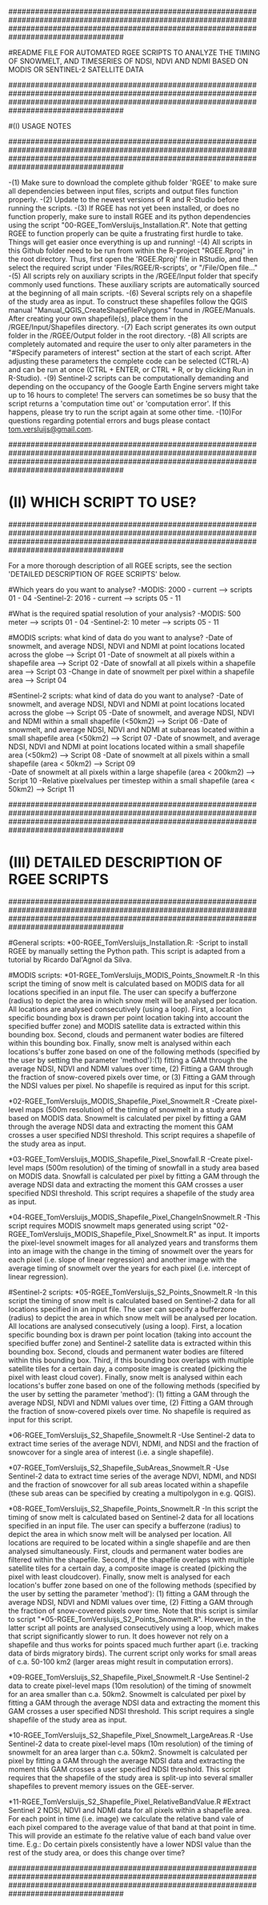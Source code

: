 ##################################################################################################################################################################################################

#README FILE FOR AUTOMATED RGEE SCRIPTS TO ANALYZE THE TIMING OF SNOWMELT, AND TIMESERIES OF NDSI, NDVI AND NDMI BASED ON MODIS OR SENTINEL-2 SATELLITE DATA

##################################################################################################################################################################################################

#(I) USAGE NOTES

##################################################################################################################################################################################################

-(1) Make sure to download the complete github folder 'RGEE' to make sure all dependencies between input files, scripts and output files function properly.
-(2) Update to the newest versions of R and R-Studio before running the scripts.
-(3) If RGEE has not yet been installed, or does no function properly, make sure to install RGEE and its python dependencies using the script "00-RGEE_TomVersluijs_Installation.R". Note that
     getting RGEE to function properly can be quite a frustrating first hurdle to take. Things will get easier once everything is up and running!
-(4) All scripts in this Github folder need to be run from within the R-project "RGEE.Rproj" in the root directory. Thus, first open the 'RGEE.Rproj' file in RStudio, and then select
     the required script under 'Files/RGEE/R-scripts', or "/File/Open file..."
-(5) All scripts rely on auxiliary scripts in the /RGEE/Input folder that specify commonly used functions. These auxiliary scripts are automatically sourced at the beginning of all main scripts. 
-(6) Several scripts rely on a shapefile of the study area as input. To construct these shapefiles follow the QGIS manual "Manual_QGIS_CreateShapefilePolygons" found in /RGEE/Manuals. After 
     creating your own shapefile(s), place them in the /RGEE/Input/Shapefiles directory.
-(7) Each script generates its own output folder in the /RGEE/Output folder in the root directory.
-(8) All scripts are completely automated and require the user to only alter parameters in the "#Specify parameters of interest" section at the start of each script. After adjusting these 
     parameters the complete code can be selected (CTRL-A) and can be run at once (CTRL + ENTER, or CTRL + R, or by clicking Run in R-Studio).
-(9) Sentinel-2 scripts can be computationally demanding and depending on the occupancy of the Google Earth Engine servers might take up to 16 hours to complete! The servers can sometimes be
     so busy that the script returns a 'computation time out' or 'computation error'. If this happens, please try to run the script again at some other time.
-(10)For questions regarding potential errors and bugs please contact tom.versluijs@gmail.com.


##################################################################################################################################################################################################

# (II) WHICH SCRIPT TO USE?

##################################################################################################################################################################################################

For a more thorough description of all RGEE scripts, see the section 'DETAILED DESCRIPTION OF RGEE SCRIPTS' below.

#Which years do you want to analyse?
-MODIS: 	 	2000 - current		--> 	scripts 01 - 04
-Sentinel-2: 	2016 - current 		-->		scripts 05 - 11

#What is the required spatial resolution of your analysis?
-MODIS: 	 	500 meter			-->		scripts 01 - 04
-Sentinel-2:  	10 meter 			-->		scripts 05 - 11

#MODIS scripts: what kind of data do you want to analyse?
-Date of snowmelt, and average NDSI, NDVI and NDMI at point locations located across the globe							-->		Script 01
-Date of snowmelt at all pixels within a shapefile area																	-->		Script 02
-Date of snowfall at all pixels within a shapefile area																	-->		Script 03
-Change in date of snowmelt per pixel within a shapefile area 															-->		Script 04

#Sentinel-2 scripts: what kind of data do you want to analyse?
-Date of snowmelt, and average NDSI, NDVI and NDMI at point locations located across the globe							-->		Script 05
-Date of snowmelt, and average NDSI, NDVI and NDMI within a small shapefile (<50km2)									-->		Script 06
-Date of snowmelt, and average NDSI, NDVI and NDMI at subareas located within a small shapefile	area (<50km2)			-->		Script 07
-Date of snowmelt, and average NDSI, NDVI and NDMI at point locations located within a small shapefile area (<50km2)	-->		Script 08
-Date of snowmelt at all pixels within a small shapefile (area < 50km2)													--> 	Script 09	
-Date of snowmelt at all pixels within a large shapefile (area < 200km2)												--> 	Script 10
-Relative pixelvalues per timestep within a small shapefile (area < 50km2)												-->		Script 11


##################################################################################################################################################################################################

# (III) DETAILED DESCRIPTION OF RGEE SCRIPTS

##################################################################################################################################################################################################

#General scripts:
*00-RGEE_TomVersluijs_Installation.R: 							-Script to install RGEE by manually setting the Python path. This script is adapted from a tutorial by Ricardo Dal'Agnol da Silva.

#MODIS scripts:
*01-RGEE_TomVersluijs_MODIS_Points_Snowmelt.R             		-In this script the timing of snow melt is calculated based on MODIS data for all locations specified in an input file. The user 
																can specify a bufferzone (radius) to depict the area in which snow melt will be analysed per location. All locations are analysed 
																consecutively (using a loop). First, a location specific bounding box is drawn per point location taking into account the specified 
																buffer zone) and MODIS satellite data is extracted within this bounding box. Second, clouds and permanent water bodies are filtered 
																within this bounding box. Finally, snow melt is analysed within each locations's buffer zone based on one of the following methods 
																(specified by the user by setting the parameter 'method'):(1) fitting a GAM through the average NDSI, NDVI and NDMI values over 
																time, (2) Fitting a GAM through the fraction of snow-covered pixels over time, or (3) Fitting a GAM through the NDSI values per 
																pixel. No shapefile is required as input for this script.
															
*02-RGEE_TomVersluijs_MODIS_Shapefile_Pixel_Snowmelt.R     		-Create pixel-level maps (500m resolution) of the timing of snowmelt in a study area based on MODIS data. Snowmelt is calculated 
																per pixel by fitting a GAM through the average NDSI data and extracting the moment this GAM crosses a user specified NDSI threshold. 
																This script requires a shapefile of the study area as input.
														   
*03-RGEE_TomVersluijs_MODIS_Shapefile_Pixel_Snowfall.R     		-Create pixel-level maps (500m resolution) of the timing of snowfall in a study area based on MODIS data. Snowfall is calculated 
																per pixel by fitting a GAM through the average NDSI data and extracting the moment this GAM crosses a user specified NDSI threshold. 
																This script requires a shapefile of the study area as input.														   
														   
*04-RGEE_TomVersluijs_MODIS_Shapefile_Pixel_ChangeInSnowmelt.R  -This script requires MODIS snowmelt maps generated using script "02-RGEE_TomVersluijs_MODIS_Shapefile_Pixel_Snowmelt.R" as input.
																It imports the pixel-level snowmelt images for all analyzed years and transforms them into an image with the change in the timing 
																of snowmelt over the years for each pixel (i.e. slope of linear regression) and another image with the average timing of snowmelt 
																over the years for each pixel (i.e. intercept of linear regression).

#Sentinel-2 scripts:
*05-RGEE_TomVersluijs_S2_Points_Snowmelt.R      				-In this script the timing of snow melt is calculated based on Sentinel-2 data for all locations specified in an input file. The 
																user can specify a bufferzone (radius) to depict the area in which snow melt will be analysed per location. All locations are 
																analysed consecutively (using a loop). First, a location specific bounding box is drawn per point location (taking into account 
																the specified buffer zone) and Sentinel-2 satellite data is extracted within this bounding box. Second, clouds and permanent 
																water bodies are filtered within this bounding box. Third, if this bounding box overlaps with multiple satellite tiles for a 
																certain day, a composite image is created (picking the pixel with least cloud cover). Finally, snow melt is analysed within each 
																locations's buffer zone based on one of the following methods (specified by the user by setting the parameter 'method'): (1) 
																fitting a GAM through the average NDSI, NDVI and NDMI values over time, (2) Fitting a GAM through the fraction of snow-covered 
																pixels over time. No shapefile is required as input for this script.												
												
*06-RGEE_TomVersluijs_S2_Shapefile_Snowmelt.R  					-Use Sentinel-2 data to extract time series of the average NDVI, NDMI, and NDSI and the fraction of snowcover for a single area of 
																interest (i.e. a single shapefile).

*07-RGEE_TomVersluijs_S2_Shapefile_SubAreas_Snowmelt.R       	-Use Sentinel-2 data to extract time series of the average NDVI, NDMI, and NDSI and the fraction of snowcover for all sub areas located
																within a shapefile (these sub areas can be specified by creating a multipolygon in e.g. QGIS).

*08-RGEE_TomVersluijs_S2_Shapefile_Points_Snowmelt.R            -In this script the timing of snow melt is calculated based on Sentinel-2 data for all locations specified in an input file. The
																user can specify a bufferzone (radius) to depict the area in which snow melt will be analysed per location. All locations are
																required to be located within a single shapefile and are then analysed simultaneously. First, clouds and permanent water bodies 
																are filtered within the shapefile. Second, if the shapefile overlaps with multiple satellite tiles for a certain day, a composite
																image is created (picking the pixel with least cloudcover). Finally, snow melt is analysed for each location's buffer zone based 
																on one of the following methods (specified by the user by setting the parameter 'method'): (1) fitting a GAM through the average 
																NDSI, NDVI and NDMI values over time, (2) Fitting a GAM through the fraction of snow-covered pixels over time. Note that this 
																script is similar to script "*05-RGEE_TomVersluijs_S2_Points_Snowmelt.R". However, in the latter script all points are analysed 
																consecutively using a loop, which makes that script significantly slower to run. It does however not rely on a shapefile and 
																thus works for points spaced much further apart (i.e. tracking data of birds migratory birds). The current script only works for 
																small areas of c.a. 50-100 km2 (larger areas might result in computation errors).
																
*09-RGEE_TomVersluijs_S2_Shapefile_Pixel_Snowmelt.R    			-Use Sentinel-2 data to create pixel-level maps (10m resolution) of the timing of snowmelt for an area smaller than c.a. 50km2. 
																Snowmelt is calculated per pixel by fitting a GAM through the average NDSI data and extracting the moment this GAM crosses a user 
																specified NDSI threshold. This script requires a single shapefile of the study area as input.															

*10-RGEE_TomVersluijs_S2_Shapefile_Pixel_Snowmelt_LargeAreas.R  -Use Sentinel-2 data to create pixel-level maps (10m resolution) of the timing of snowmelt for an area larger than c.a. 50km2.
																Snowmelt is calculated per pixel by fitting a GAM through the average NDSI data and extracting the moment this GAM crosses a user 
																specified NDSI threshold. This script requires that the shapefile of the study area is split-up into several smaller shapefiles to 
																prevent memory issues on the GEE-server.
																
*11-RGEE_TomVersluijs_S2_Shapefile_Pixel_RelativeBandValue.R 	#Extract Sentinel 2 NDSI, NDVI and NDMI data for all pixels within a shapefile area. For each point in time (i.e. image) we 
																calculate the relative band vale of each pixel compared to the average value of that band at that point in time. This will
																provide an estimate fo the relative value of each band value over time. E.g.: Do certain pixels consistently have a lower NDSI
																value than the rest of the study area, or does this change over time?

##################################################################################################################################################################################################